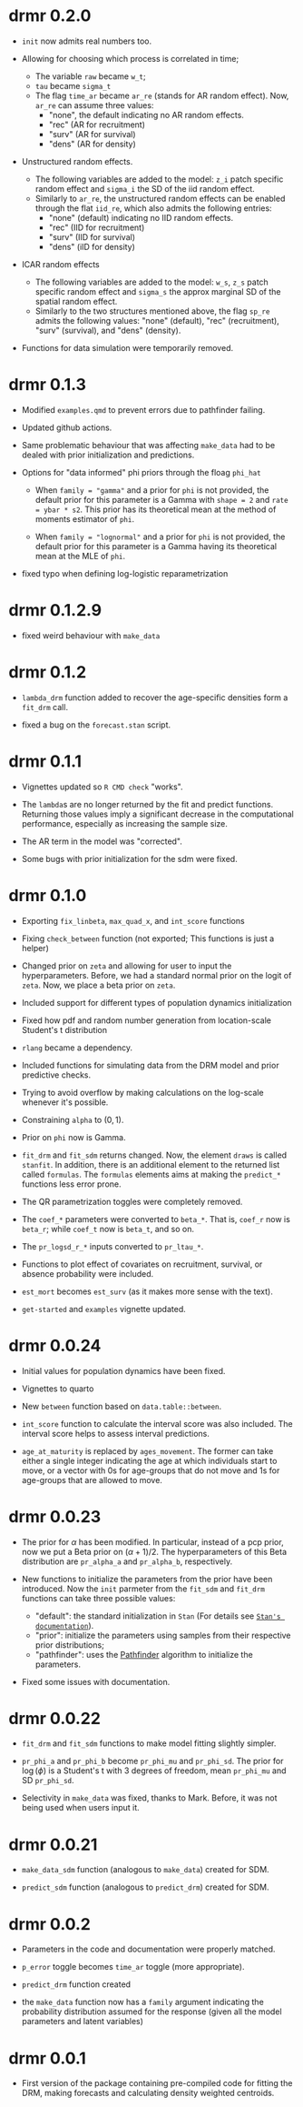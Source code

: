 # drmr 0.2.0

* `init` now admits real numbers too.

* Allowing for choosing which process is correlated in time;

  * The variable `raw` became `w_t`;
  * `tau` became `sigma_t`
  * The flag `time_ar` became `ar_re` (stands for AR random effect). Now,
    `ar_re` can assume three values: 
    - "none", the default indicating no AR random effects.
    - "rec" (AR for recruitment)
    - "surv" (AR for survival)
    - "dens" (AR for density)

* Unstructured random effects.
  
  * The following variables are added to the model: `z_i` patch specific random
    effect and `sigma_i` the SD of the iid random effect.
  * Similarly to `ar_re`, the unstructured random effects can be enabled through
    the flat `iid_re`, which also admits the following entries:
    - "none" (default) indicating no IID random effects.
    - "rec" (IID for recruitment)
    - "surv" (IID for survival)
    - "dens" (iID for density)

* ICAR random effects
  
  * The following variables are added to the model: `w_s`, `z_s` patch specific
    random effect and `sigma_s` the approx marginal SD of the spatial random
    effect.
  * Similarly to the two structures mentioned above, the flag `sp_re` admits the
    following values: "none" (default), "rec" (recruitment), "surv" (survival),
    and "dens" (density).

* Functions for data simulation were temporarily removed.

# drmr 0.1.3

* Modified `examples.qmd` to prevent errors due to pathfinder failing.

* Updated github actions.

* Same problematic behaviour that was affecting `make_data` had to be dealed
  with prior initialization and predictions.
  
* Options for "data informed" phi priors through the floag `phi_hat`
  
  * When `family = "gamma"` and a prior for `phi` is not provided, the default
    prior for this parameter is a Gamma with `shape = 2` and `rate = ybar *
    s2`. This prior has its theoretical mean at the method of moments estimator
    of `phi`.

  * When `family = "lognormal"` and a prior for `phi` is not provided, the
    default prior for this parameter is a Gamma having its theoretical mean at
    the MLE of `phi`.

* fixed typo when defining log-logistic reparametrization

# drmr 0.1.2.9

* fixed weird behaviour with `make_data`

# drmr 0.1.2

* `lambda_drm` function added to recover the age-specific densities form a
  `fit_drm` call.
  
* fixed a bug on the `forecast.stan` script.

# drmr 0.1.1

* Vignettes updated so `R CMD check` "works".

* The `lambda`s are no longer returned by the fit and predict
  functions. Returning those values imply a significant decrease in the
  computational performance, especially as increasing the sample size.

* The AR term in the model was "corrected".

* Some bugs with prior initialization for the sdm were fixed.

# drmr 0.1.0

* Exporting `fix_linbeta`, `max_quad_x`, and `int_score` functions

* Fixing `check_between` function (not exported; This functions is just a
  helper)
   
* Changed prior on `zeta` and allowing for user to input the
  hyperparameters. Before, we had a standard normal prior on the logit of
  `zeta`. Now, we place a beta prior on `zeta`.

* Included support for different types of population dynamics initialization

* Fixed how pdf and random number generation from location-scale Student's t
  distribution

* `rlang` became a dependency.

* Included functions for simulating data from the DRM model and prior predictive
  checks.
   
* Trying to avoid overflow by making calculations on the log-scale whenever it's
  possible.

* Constraining `alpha` to $(0, 1)$.

* Prior on `phi` now is Gamma.

* `fit_drm` and `fit_sdm` returns changed. Now, the element `draws` is called
  `stanfit`. In addition, there is an additional element to the returned list
  called `formulas`. The `formulas` elements aims at making the `predict_*`
  functions less error prone.

* The QR parametrization toggles were completely removed.

* The `coef_*` parameters were converted to `beta_*`. That is, `coef_r` now is
  `beta_r`; while `coef_t` now is `beta_t`, and so on.

* The `pr_logsd_r_*` inputs converted to `pr_ltau_*`.

* Functions to plot effect of covariates on recruitment, survival, or absence
  probability were included.

* `est_mort` becomes `est_surv` (as it makes more sense with the text).

* `get-started` and `examples` vignette updated.

# drmr 0.0.24

* Initial values for population dynamics have been fixed.

* Vignettes to quarto

* New `between` function based on `data.table::between`.

* `int_score` function to calculate the interval score was also included. The
  interval score helps to assess interval predictions.

* `age_at_maturity` is replaced by `ages_movement`. The former can take either a
  single integer indicating the age at which individuals start to move, or a
  vector with 0s for age-groups that do not move and 1s for age-groups that are
  allowed to move.

# drmr 0.0.23

* The prior for $\alpha$ has been modified. In particular, instead of a pcp
  prior, now we put a Beta prior on $(\alpha + 1) / 2$. The hyperparameters of
  this Beta distribution are `pr_alpha_a` and `pr_alpha_b`, respectively.
   
* New functions to initialize the parameters from the prior have been
  introduced. Now the `init` parmeter from the `fit_sdm` and `fit_drm` functions
  can take three possible values:
  * "default": the standard initialization in `Stan` (For details see [`Stan's
    documentation`](https://mc-stan.org/docs/reference-manual/execution.html#random-initial-values)).
  * "prior": initialize the parameters using samples from their respective prior
    distributions;
  * "pathfinder": uses the
    [Pathfinder](https://mc-stan.org/docs/reference-manual/pathfinder.html)
    algorithm to initialize the parameters.

* Fixed some issues with documentation.

# drmr 0.0.22

* `fit_drm` and `fit_sdm` functions to make model fitting slightly simpler.

* `pr_phi_a` and `pr_phi_b` become `pr_phi_mu` and `pr_phi_sd`. The prior for
  $\log(\phi)$ is a Student's t with 3 degrees of freedom, mean `pr_phi_mu` and
  SD `pr_phi_sd`.
   
* Selectivity in `make_data` was fixed, thanks to Mark. Before, it was not being
  used when users input it.

# drmr 0.0.21

* `make_data_sdm` function (analogous to `make_data`) created for SDM.

* `predict_sdm` function (analogous to `predict_drm`) created for SDM.

# drmr 0.0.2

* Parameters in the code and documentation were properly matched.

* `p_error` toggle becomes `time_ar` toggle (more appropriate).

* `predict_drm` function created

* the `make_data` function now has a `family` argument indicating the
  probability distribution assumed for the response (given all the model
  parameters and latent variables)

# drmr 0.0.1

* First version of the package containing pre-compiled code for fitting the DRM,
  making forecasts and calculating density weighted centroids.
